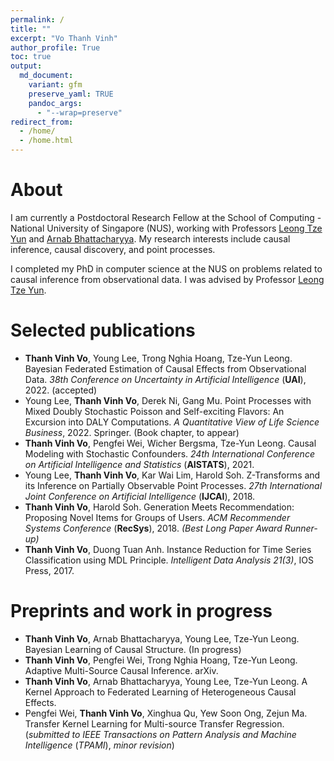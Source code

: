 ```yaml
---
permalink: /
title: ""
excerpt: "Vo Thanh Vinh"
author_profile: True
toc: true
output:
  md_document:
    variant: gfm
    preserve_yaml: TRUE
    pandoc_args: 
      - "--wrap=preserve"
redirect_from: 
  - /home/
  - /home.html
---
```



# About
<!-- ======-->
I am currently a Postdoctoral Research Fellow at the School of Computing - National University of Singapore (NUS), working with Professors <a href="https://www.comp.nus.edu.sg/~leongty/" target="_blank">Leong Tze Yun</a> and <a href="https://www.comp.nus.edu.sg/~arnab/" target="_blank">Arnab Bhattacharyya</a>. My research interests include causal inference, causal discovery, and point processes.

I completed my PhD in computer science at the NUS on problems related to causal inference from observational data. I was advised by Professor <a href="https://www.comp.nus.edu.sg/~leongty/" target="_blank">Leong Tze Yun</a>.


# Selected publications
<!-- ======-->
- **Thanh Vinh Vo**, Young Lee, Trong Nghia Hoang, Tze-Yun Leong. Bayesian Federated Estimation of Causal Effects from Observational Data. *38th Conference on Uncertainty in Artificial Intelligence* (**UAI**), 2022. (accepted)
- Young Lee, **Thanh Vinh Vo**, Derek Ni, Gang Mu. Point Processes with Mixed Doubly Stochastic Poisson and Self-exciting Flavors: An Excursion into DALY Computations. *A Quantitative View of Life Science Business*, 2022. Springer. (Book chapter, to appear)
- **Thanh Vinh Vo**, Pengfei Wei, Wicher Bergsma, Tze-Yun Leong. Causal Modeling with Stochastic Confounders. *24th International Conference on
Artificial Intelligence and Statistics* (**AISTATS**), 2021.
- Young Lee, **Thanh Vinh Vo**, Kar Wai Lim, Harold Soh. Z-Transforms and its Inference on Partially Observable Point Processes. *27th International Joint Conference on Artificial Intelligence* (**IJCAI**), 2018.
- **Thanh Vinh Vo**, Harold Soh. Generation Meets Recommendation: Proposing Novel Items for Groups of Users. *ACM Recommender Systems Conference* (**RecSys**), 2018. *(Best Long Paper Award Runner-up)*
- **Thanh Vinh Vo**, Duong Tuan Anh. Instance Reduction for Time Series Classification using MDL Principle. *Intelligent Data Analysis 21(3)*, IOS Press, 2017.

# Preprints and work in progress
<!-- ======-->

- **Thanh Vinh Vo**, Arnab Bhattacharyya, Young Lee, Tze-Yun Leong. Bayesian Learning of Causal Structure. (In progress)
- **Thanh Vinh Vo**, Pengfei Wei, Trong Nghia Hoang, Tze-Yun Leong. Adaptive Multi-Source Causal Inference. arXiv.
- **Thanh Vinh Vo**, Arnab Bhattacharyya, Young Lee, Tze-Yun Leong. A Kernel Approach to Federated Learning of Heterogeneous Causal Effects.
- Pengfei Wei, **Thanh Vinh Vo**, Xinghua Qu, Yew Soon Ong, Zejun Ma. Transfer Kernel Learning for Multi-source Transfer Regression. (*submitted to IEEE Transactions on Pattern Analysis and Machine Intelligence* (*TPAMI*), *minor revision*)

<!--
## Teaching
GAP teaching assistant at National University of Singapore, 2017-2020.
- Programming methodology
- Data structures and algorithms
-->
